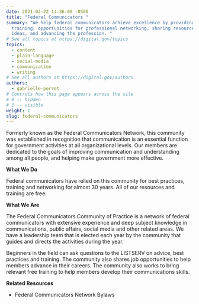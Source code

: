 ```yaml
---
date: 2021-02-22 14:36:00 -0500
title: "Federal Communicators "
summary: "We help federal communicators achieve excellence by providing
  training, opportunities for professional networking, sharing resources and
  ideas, and advancing the profession. "
# See all topics at https://digital.gov/topics
topics:
  - content
  - plain-language
  - social-media
  - communication
  - writing
# See all authors at https://digital.gov/authors
authors:
  - gabrielle-perret
# Controls how this page appears across the site
# 0 -- hidden
# 1 -- visible
weight: 1
slug: federal-communicators
---
```

Formerly known as the Federal Communicators Network, this community was established in recognition that communication is an essential function for government activities at all organizational levels. Our members are dedicated to the goals of improving communication and understanding among all people, and helping make government more effective.

**What We Do**

Federal communicators have relied on this community for best practices, training and networking for almost 30 years. All of our resources and training are free.

**What We Are**

The Federal Communicators Community of Practice is a network of federal communicators with extensive experience and deep subject knowledge in communications, public affairs, social media and other related areas. We have a leadership team that is elected each year by the community that guides and directs the activities during the year.

Beginners in the field can ask questions to the LISTSERV on advice, best practices and training. The community also shares job opportunities to help members advance in their careers. The community also works to bring relevant free training to help members develop their communications skills.

**Related Resources** 

* Federal Communicators Network Bylaws
